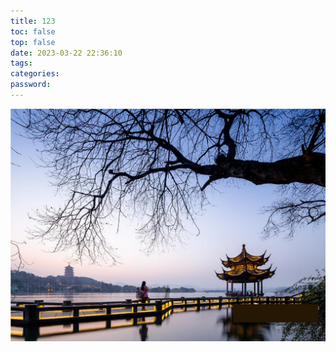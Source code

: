 ```yaml
---
title: 123
toc: false
top: false
date: 2023-03-22 22:36:10
tags: 
categories: 
password: 
---
```


![](./../images/123/xixik_62a66617e4e6108f.jpg)
